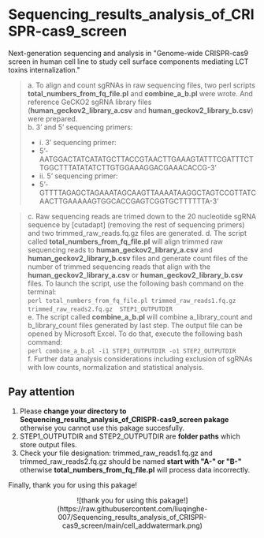# Sequencing_results_analysis_of_CRISPR-cas9_screen
 Next-generation sequencing and analysis in "Genome-wide CRISPR-cas9 screen in human cell line to study cell surface components mediating LCT toxins internalization."
 
>  a.	To align and count sgRNAs in raw sequencing files, two perl scripts **total_numbers_from_fq_file.pl** and **combine_a_b.pl** were wrote. And reference GeCKO2 sgRNA library files (**human_geckov2_library_a.csv** and **human_geckov2_library_b.csv**) were prepared.    
>  b.	3’ and 5’ sequencing primers:
> - i. 3’ sequencing primer:    
> - 5’-AATGGACTATCATATGCTTACCGTAACTTGAAAGTATTTCGATTTCTTGGCTTTATATATCTTGTGGAAAGGACGAAACACCG-3’    
> - ii.	5’ sequencing primer:    
> - 5’- GTTTTAGAGCTAGAAATAGCAAGTTAAAATAAGGCTAGTCCGTTATCAACTTGAAAAAGTGGCACCGAGTCGGTGCTTTTTTA-3’


> c.	Raw sequencing reads are trimed down to the 20 nucleotide sgRNA sequence by \[cutadapt\] (removing the rest of sequencing primers) and two trimmed_raw_reads.fq.gz files are generated.
> d.	The script called **total_numbers_from_fq_file.pl** will align trimmed raw sequencing reads to **human_geckov2_library_a.csv** and **human_geckov2_library_b.csv** files and generate count files of the number of trimmed sequencing reads that align with the **human_geckov2_library_a.csv** or **human_geckov2_library_b.csv** files. To launch the script, use the following bash command on the terminal:   
> `perl total_numbers_from_fq_file.pl trimmed_raw_reads1.fq.gz trimmed_raw_reads2.fq.gz  STEP1_OUTPUTDIR`   
> e.	The script called **combine_a_b.pl** will combine a_library_count and b_library_count files generated by last step. The output file can be opened by Microsoft Excel. To do that, execute the following bash command:   
> `perl combine_a_b.pl -i1 STEP1_OUTPUTDIR -o1 STEP2_OUTPUTDIR`   
> f.	Further data analysis considerations including exclusion of sgRNAs with low counts, normalization and statistical analysis.
  
## Pay attention
1. Please **change your directory to Sequencing_results_analysis_of_CRISPR-cas9_screen pakage** otherwise you cannot use this pakage succesfully.
2. STEP1_OUTPUTDIR and STEP2_OUTPUTDIR are **folder paths** which store output files.
3. Check your file designation: trimmed_raw_reads1.fq.gz and trimmed_raw_reads2.fq.gz should be named **start with "A-" or "B-"** otherwise **total_numbers_from_fq_file.pl** will process data incorrectly.  

Finally, thank you for using this pakage!   

<center>![thank you for using this pakage!](https://raw.githubusercontent.com/liuqinghe-007/Sequencing_results_analysis_of_CRISPR-cas9_screen/main/cell_addwatermark.png)</center>   
